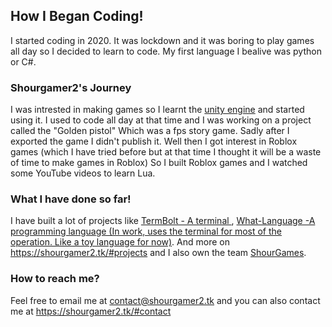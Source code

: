 ## How I Began Coding!
I started coding in 2020. It was lockdown and it was boring to play games all day so I decided to learn to code. My first language I bealive was python or C#. 
### Shourgamer2's Journey
I was intrested in making games so I learnt the [unity engine](https://unity.com) and started using it. I used to code all day at that time and I was working on a project called the "Golden pistol"
Which was a fps story game. Sadly after I exported the game I didn't publish it. Well then I got interest in Roblox games (which I have tried before but at that time I thought it will be a waste of time to make games in Roblox)
So I built Roblox games and I watched some YouTube videos to learn Lua.
### What I have done so far! 
I have built a lot of projects like [TermBolt - A terminal ](https://github.com/shourgamer2/termbolt), [What-Language -A programming language (In work, uses the terminal for most of the operation. Like a toy language for now)](https://github.com/what-language).
And more on https://shourgamer2.tk/#projects and I also own the team [ShourGames](https://github.com/shourgames).
### How to reach me?
Feel free to email me at contact@shourgamer2.tk and you can also contact me at https://shourgamer2.tk/#contact
